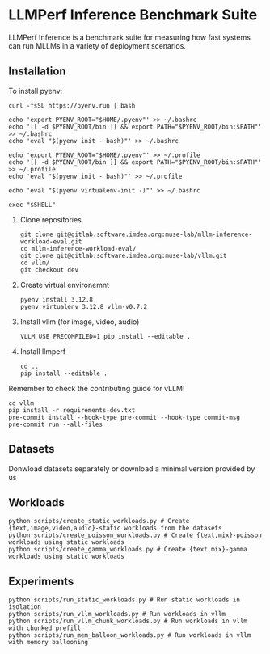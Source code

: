 # LLMPerf Inference Benchmark Suite

LLMPerf Inference is a benchmark suite for measuring how fast systems can run MLLMs in a variety of deployment scenarios.

## Installation

To install pyenv:
```
curl -fsSL https://pyenv.run | bash

echo 'export PYENV_ROOT="$HOME/.pyenv"' >> ~/.bashrc
echo '[[ -d $PYENV_ROOT/bin ]] && export PATH="$PYENV_ROOT/bin:$PATH"' >> ~/.bashrc
echo 'eval "$(pyenv init - bash)"' >> ~/.bashrc

echo 'export PYENV_ROOT="$HOME/.pyenv"' >> ~/.profile
echo '[[ -d $PYENV_ROOT/bin ]] && export PATH="$PYENV_ROOT/bin:$PATH"' >> ~/.profile
echo 'eval "$(pyenv init - bash)"' >> ~/.profile

echo 'eval "$(pyenv virtualenv-init -)"' >> ~/.bashrc

exec "$SHELL"
```
1. Clone repositories
    ```
    git clone git@gitlab.software.imdea.org:muse-lab/mllm-inference-workload-eval.git
    cd mllm-inference-workload-eval/
    git clone git@gitlab.software.imdea.org:muse-lab/vllm.git
    cd vllm/
    git checkout dev
    ```
2. Create virtual environemnt
    ```
    pyenv install 3.12.8
    pyenv virtualenv 3.12.8 vllm-v0.7.2
    ```
3. Install vllm (for image, video, audio)
    ```
    VLLM_USE_PRECOMPILED=1 pip install --editable .
    ```
4. Install llmperf
    ```
    cd ..
    pip install --editable .
    ```

Remember to check the contributing guide for vLLM!
```
cd vllm
pip install -r requirements-dev.txt
pre-commit install --hook-type pre-commit --hook-type commit-msg
pre-commit run --all-files
```

## Datasets

Donwload datasets separately or download a minimal version provided by us

## Workloads

```
python scripts/create_static_workloads.py # Create {text,image,video,audio}-static workloads from the datasets
python scripts/create_poisson_workloads.py # Create {text,mix}-poisson workloads using static workloads
python scripts/create_gamma_workloads.py # Create {text,mix}-gamma workloads using static workloads
```

## Experiments

```
python scripts/run_static_workloads.py # Run static workloads in isolation
python scripts/run_vllm_workloads.py # Run workloads in vllm
python scripts/run_vllm_chunk_workloads.py # Run workloads in vllm with chunked prefill
python scripts/run_mem_balloon_workloads.py # Run workloads in vllm with memory ballooning
```